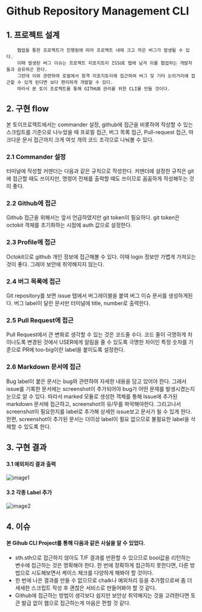 # Github Repository Management CLI

## 1. 프로젝트 설계

        협업을 통한 프로젝트가 진행됨에 따라 프로젝트 내에 크고 작은 버그가 발생될 수 있다.   
        이때 발생된 버그 이슈는 프로젝트 리포지토리 ISSUE 탭에 남겨 이를 협업하는 개발자들과 공유하곤 한다.   
        그런데 이와 관련하여 로컬에서 원격 리포지토리에 접근하여 버그 및 기타 논의거리에 접근할 수 있게 된다면 보다 편리하게 개발할 수 있다.   
        따라서 본 토이 프로젝트를 통해 GITHUB 관리를 위한 CLI를 만들 것이다. 
## 2. 구현 flow

  본 토이프로젝트에서는 commander 설정, github에 접근을 비롯하여 작성할 수 있는 스크립트를 기준으로 나누었을 때 프로필 접근, 버그 목록 접근, Pull-request 접근, 마크다운 문서 접근까지 크게 여섯 개의 코드 조각으로 나눠볼 수 있다. 
### 2.1 Commander 설정
  터미널에 작성할 커맨더는 다음과 같은 규칙으로 작성한다. 커맨더에 설정한 규칙은 git에 접근할 때도 쓰이지만, 명령어 전체를 출력할 때도 쓰이므로 꼼꼼하게 작성해두는 것이 좋다.
### 2.2 Github에 접근
  Github 접근을 위해서는 앞서 언급하였지만 git token이 필요하다. git token은 octokit 객체를 초기화하는 시점에 auth 값으로 설정한다.
### 2.3 Profile에 접근
   Octokit으로 github 개인 정보에 접근해볼 수 있다. 이때 login 정보만 가볍게 가져오는 것이 좋다. 그래야 보안에 취약해지지 않는다. 
### 2.4 버그 목록에 접근
   Git repository를 보면 issue 탭에서 버그레이블을 붙여 버그 이슈 문서를 생성하게된다. 버그 label이 달린 문서만 터미널에 title, number로 출력한다.
### 2.5 Pull Request에 접근
   Pull Request에서 큰 변화로 생각할 수 있는 것은 코드줄 수다. 코드 줄이 극명하게 차이나도록 변경된 것에서 USER에게 알림을 줄 수 있도록 극명한 차이인 특정 숫자를 기준으로 PR에 too-big이란 label을 붙이도록 설정한다.
### 2.6 Markdown 문서에 접근
   Bug label이 붙은 문서는 bug와 관련하여 자세한 내용을 담고 있어야 한다. 그래서 issue를 기록한 문서에는 screenshot이 추가되어야 bug가 어떤 문제를 발생시켰는지 눈으로 알 수 있다. 따라서 marked 모듈로 생성한 객체를 통해 Issue에 추가된 markdown 문서에 접근하고, screenshot의 유/무를 파악해야한다. 그리고나서 screenshot이 필요한지를 label로 추가해 상세한 issue보고 문서가 될 수 있게 한다. 한편, screenshot이 추가된 문서는 더이상 label이 필요 없으므로 불필요한 label을 삭제할 수 있도록 한다.
## 3. 구현 결과

#### 3.1 예외처리 결과 출력
![image1](https://img1.daumcdn.net/thumb/R1280x0/?scode=mtistory2&fname=https%3A%2F%2Fblog.kakaocdn.net%2Fdn%2Fcco3wy%2FbtrJlWGCsBd%2FmxgE8qLtcMDkiuCK7AHTPK%2Fimg.png)
#### 3.2 각종 Label 추가
![image2](https://img1.daumcdn.net/thumb/R1280x0/?scode=mtistory2&fname=https%3A%2F%2Fblog.kakaocdn.net%2Fdn%2Fcaaw2N%2FbtrJm8NnMPY%2FIyFsWzkCcK78r1V6FwJ6zK%2Fimg.png)
## 4. 이슈

  #### 본 Gihub CLI Project를 통해 다음과 같은 사실을 알 수 있었다. 

- sth.sth으로 접근하지 않아도 T/F 결과를 반환할 수 있으므로 bool값을 리턴하는 변수에 접근하는 것은 명확해야 한다. 한 번에 정확하게 접근하지 못한다면, 다른 방법으로 시도해보면서 케이스 체크를 다양하게 해봐야 할 것이다.
- 한 번에 나은 결과를 만들 수 없으므로 chalk나 예외처리 등을 추가함으로써 좀 더 세세한 스크립트 작성 후 괜찮은 서비스로 만들어봐야 할 것 같다. 
- Github에 접근하는 방법이 생각보다 쉽지만 보안상 취약해지는 것을 고려한다면 토큰 발급 없이 웹으로 접근하는게 마음은 편할 것 같다.

